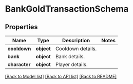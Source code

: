 # BankGoldTransactionSchema

## Properties
Name | Type | Description | Notes
------------ | ------------- | ------------- | -------------
**cooldown** | **object** | Cooldown details. | 
**bank** | **object** | Bank details. | 
**character** | **object** | Player details. | 

[[Back to Model list]](../README.md#documentation-for-models) [[Back to API list]](../README.md#documentation-for-api-endpoints) [[Back to README]](../README.md)

